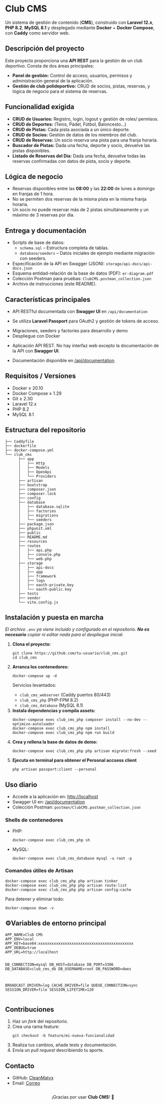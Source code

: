 
<body>

  <h1>Club CMS</h1>
  <p>Un sistema de gestión de contenido (<strong>CMS</strong>), construido con <strong>Laravel 12.x</strong>, <strong>PHP 8.2</strong>, <strong>MySQL 8.1</strong> y desplegado mediante <strong>Docker</strong> + <strong>Docker Compose</strong>, con <strong>Caddy</strong> como servidor web.</p>

  <h2>Descripción del proyecto</h2>
  <p>Este proyecto proporciona una <strong>API REST</strong> para la gestión de un club deportivo. Consta de dos áreas principales:</p>
  <ul>
    <li><strong>Panel de gestión:</strong> Control de acceso, usuarios, permisos y administración general de la aplicación.</li>
    <li><strong>Gestión de club polideportivo:</strong> CRUD de socios, pistas, reservas, y lógica de negocio para el sistema de reservas.</li>
  </ul>

  <h2>Funcionalidad exigida</h2>
  <ul>
    <li><strong>CRUD de Usuarios:</strong> Registro, login, logout y gestión de roles/ permisos.</li>
    <li><strong>CRUD de Deportes:</strong> (Tenis, Pádel, Fútbol, Baloncesto...)</li>
    <li><strong>CRUD de Pistas:</strong> Cada pista asociada a un único deporte.</li>
    <li><strong>CRUD de Socios:</strong> Gestión de datos de los miembros del club.</li>
    <li><strong>CRUD de Reservas:</strong> Un socio reserva una pista para una franja horaria.</li>
    <li><strong>Buscador de Pistas:</strong> Dada una fecha, deporte y socio, devuelve las pistas disponibles.</li>
    <li><strong>Listado de Reservas del Día:</strong> Dada una fecha, devuelve todas las reservas confirmadas con datos de pista, socio y deporte.</li>
  </ul>

  <h2>Lógica de negocio</h2>
  <ul>
    <li>Reservas disponibles entre las <strong>08:00</strong> y las <strong>22:00</strong> de lunes a domingo en franjas de 1 hora.</li>
    <li>No se permiten dos reservas de la misma pista en la misma franja horaria.</li>
    <li>Un socio no puede reservar más de 2 pistas simultáneamente y un máximo de 3 reservas por día.</li>
  </ul>

  <h2>Entrega y documentación</h2>
  <ul>
    <li>Scripts de base de datos:
      <ul>
        <li><code>schema.sql</code> – Estructura completa de tablas.</li>
        <li><code>database/seeders</code> – Datos iniciales de ejemplo mediante migración con seeders.</li>
      </ul>
    </li>
    <li>Especificación de la API en Swagger (JSON): <code>storage/api-docs/api-docs.json</code></li>
    <li>Esquema entidad-relación de la base de datos (PDF): <code>er-diagram.pdf</code></li>
    <li>Colección Postman para pruebas: <code>ClubCMS.postman_collection.json</code></li>
    <li>Archivo de instrucciones (este README).</li>
  </ul>

  <h2>Características principales</h2>
  <ul>
    <li>API RESTful documentada con <strong>Swagger UI</strong> en <code>/api/documentation</code></li>
    <li><p>Se utiliza <strong>Laravel Passport</strong> para OAuth2 y gestión de tokens de acceso.</p></li>
    <li>Migraciones, seeders y factories para desarrollo y demo</li>
    <li>Despliegue con Docker</li>
    <li><p>Aplicación API REST. No hay interfaz web excepto la documentación de la API con <strong>Swagger UI</strong>.</p></li>
    <li><p>Documentación disponible en <a href="http://localhost/api/documentation">/api/documentation</a>.</p></li>
  </ul>

  <h2>Requisitos / Versiones</h2>
  <ul>
    <li>Docker ≥ 20.10</li>
    <li>Docker Compose ≥ 1.29</li>
    <li>Git ≥ 2.30</li>
    <li>Laravel 12.x</li>
    <li>PHP 8.2</li>
    <li>MySQL 8.1</li>
  </ul>

  <h2>Estructura del repositorio</h2>
  <pre><code>├── Caddyfile
├── dockerfile
├── docker-compose.yml
└── club_cms
      ├── app
      │   ├── Http
      │   ├── Models
      │   ├── OpenApi
      │   └── Providers
      ├── artisan
      ├── bootstrap
      ├── composer.json
      ├── composer.lock
      ├── config
      ├── database
      │   ├── database.sqlite
      │   ├── factories
      │   ├── migrations
      │   └── seeders
      ├── package.json
      ├── phpunit.xml
      ├── public
      ├── README.md
      ├── resources
      ├── routes
      │   ├── api.php
      │   ├── console.php
      │   └── web.php
      ├── storage
      │   ├── api-docs
      │   ├── app
      │   ├── framework
      │   ├── logs
      │   ├── oauth-private.key
      │   └── oauth-public.key
      ├── tests
      ├── vendor
      └── vite.config.js</code></pre>

  <h2>Instalación y puesta en marcha</h2>
  <p><em>El archivo <code>.env</code> ya viene incluido y configurado en el repositorio. <strong>No es necesario</strong> copiar ni editar nada para el despliegue inicial.</em></p>
  <ol>
    <li>
      <strong>Clona el proyecto:</strong>
      <pre><code>git clone https://github.com/tu-usuario/club_cms.git
cd club_cms</code></pre>
    </li>
    <li>
      <strong>Arranca los contenedores:</strong>
      <pre><code>docker-compose up -d</code></pre>
      <p>Servicios levantados:</p>
      <ul>
        <li><code>club_cms_webserver</code> (Caddy puertos 80/443)</li>
        <li><code>club_cms_php</code> (PHP-FPM 8.2)</li>
        <li><code>club_cms_database</code> (MySQL 8.1)</li>
      </ul>
    </li>
    <li>
      <strong>Instala dependencias y compila assets:</strong>
      <pre><code>docker-compose exec club_cms_php composer install --no-dev --optimize-autoloader
docker-compose exec club_cms_php npm install
docker-compose exec club_cms_php npm run build</code></pre>
    </li>
    <li>
      <strong>Crea y rellena la base de datos de demo:</strong>
      <pre><code>docker-compose exec club_cms_php php artisan migrate:fresh --seed</code></pre>
    </li>
    <li>
      <strong>Ejecuta en terminal para obtener el Personal accsess client</strong>
      <pre><code>php artisan passport:client --personal</code></pre>
    </li>
  </ol>

  <h2>Uso diario</h2>
  <ul>
    <li>Accede a la aplicación en: <a href="http://localhost">http://localhost</a></li>
    <li>Swagger UI en: <a href="http://localhost/api/documentation">/api/documentation</a></li>
    <li>Colección Postman: <code>postman/ClubCMS.postman_collection.json</code></li>
  </ul>
  <h3>Shells de contenedores</h3>
  <ul>
    <li>PHP:
      <pre><code>docker-compose exec club_cms_php sh</code></pre>
    </li>
    <li>MySQL:
      <pre><code>docker-compose exec club_cms_database mysql -u root -p</code></pre>
    </li>
  </ul>
  <h3>Comandos útiles de Artisan</h3>
  <pre><code>docker-compose exec club_cms_php php artisan tinker
docker-compose exec club_cms_php php artisan route:list
docker-compose exec club_cms_php php artisan config:cache</code></pre>
  <p>Para detener y eliminar todo:</p>
  <pre><code>docker-compose down -v</code></pre>

  <h2>⚙Variables de entorno principal</h2>
  <pre><code>APP_NAME=Club CMS
APP_ENV=local
APP_KEY=base64:xxxxxxxxxxxxxxxxxxxxxxxxxxxxxxxxxxxxxxxxxxx
APP_DEBUG=true
APP_URL=http://localhost

DB_CONNECTION=mysql
DB_HOST=database
DB_PORT=3306
DB_DATABASE=club_cms_db
DB_USERNAME=root
DB_PASSWORD=dwes

BROADCAST_DRIVER=log
CACHE_DRIVER=file
QUEUE_CONNECTION=sync
SESSION_DRIVER=file
SESSION_LIFETIME=120</code></pre>

  <h2>Contribuciones</h2>
  <ol>
    <li>Haz un <em>fork</em> del repositorio.</li>
    <li>Crea una rama feature:<br>
      <pre><code>git checkout -b feature/mi-nueva-funcionalidad</code></pre>
    </li>
    <li>Realiza tus cambios, añade tests y documentación.</li>
    <li>Envía un <em>pull request</em> describiendo tu aporte.</li>
  </ol>

  <h2>Contacto</h2>
  <ul>
    <li>GitHub: <a href="https://github.com/CleanMatyx">CleanMatyx</a></li>
    <li>Email: <a href="mailto:mtsbrr07@gmail.com">Correo</a></li>
  </ul>

  <p style="text-align:center; margin-top:2em;">¡Gracias por usar <strong>Club CMS</strong>! 🚀</p>

</body>
